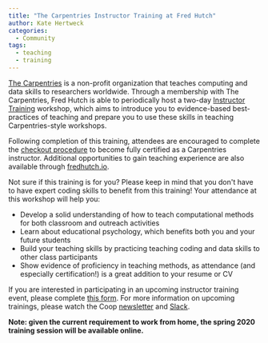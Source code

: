```yaml
---
title: "The Carpentries Instructor Training at Fred Hutch"
author: Kate Hertweck
categories:
  - Community
tags:
  - teaching
  - training
---
```


[The Carpentries](https://carpentries.org) is a non-profit organization that teaches computing and data skills to researchers worldwide. Through a membership with The Carpentries, Fred Hutch is able to periodically host a two-day [Instructor Training](https://carpentries.github.io/instructor-training/) workshop, which aims to introduce you to evidence-based best-practices of teaching and prepare you to use these skills in teaching Carpentries-style workshops.

Following completion of this training, attendees are encouraged to complete the [checkout procedure](https://carpentries.github.io/instructor-training/checkout/index.html) to become fully certified as a Carpentries instructor. Additional opportunities to gain teaching experience are also available through [fredhutch.io](http://www.fredhutch.io).

Not sure if this training is for you? Please keep in mind that you don't have to have expert coding skills to benefit from this training! Your attendance at this workshop will help you:
- Develop a solid understanding of how to teach computational methods for both classroom and outreach activities
- Learn about educational psychology, which benefits both you and your future students
- Build your teaching skills by practicing teaching coding and data skills to other class participants
- Show evidence of proficiency in teaching methods, as attendance (and especially certification!) is a great addition to your resume or CV

If you are interested in participating in an upcoming instructor training event, please complete [this form](https://docs.google.com/forms/d/e/1FAIpQLSdSHaNvn1y4GEPl-FB3bkWa6BW-tIiwoTLcgw1XekaMXHz4wA/closedform). For more information on upcoming trainings, please watch the Coop [newsletter](https://research.fhcrc.org/coop/en/newsletter.html) and [Slack](http://fhbig.slack.com).

**Note: given the current requirement to work from home, the spring 2020 training session will be available online.**
